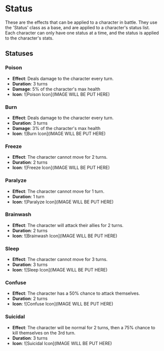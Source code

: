 # Status

These are the effects that can be applied to a character in battle. They use the 'Status' class as a base, and are applied to a character's status list.
Each character can only have one status at a time, and the status is applied to the character's stats.

## Statuses

### Poison
- **Effect**: Deals damage to the character every turn.
- **Duration**: 3 turns
- **Damage**: 5% of the character's max health
- **Icon**: ![Poison Icon](IMAGE WILL BE PUT HERE)

### Burn
- **Effect**: Deals damage to the character every turn.
- **Duration**: 3 turns
- **Damage**: 3% of the character's max health
- **Icon**: ![Burn Icon](IMAGE WILL BE PUT HERE)

### Freeze
- **Effect**: The character cannot move for 2 turns.
- **Duration**: 2 turns
- **Icon**: ![Freeze Icon](IMAGE WILL BE PUT HERE)

### Paralyze
- **Effect**: The character cannot move for 1 turn.
- **Duration**: 1 turn
- **Icon**: ![Paralyze Icon](IMAGE WILL BE PUT HERE)

### Brainwash
- **Effect**: The character will attack their allies for 2 turns.
- **Duration**: 2 turns
- **Icon**: ![Brainwash Icon](IMAGE WILL BE PUT HERE)

### Sleep
- **Effect**: The character cannot move for 3 turns.
- **Duration**: 3 turns
- **Icon**: ![Sleep Icon](IMAGE WILL BE PUT HERE)

### Confuse
- **Effect**: The character has a 50% chance to attack themselves.
- **Duration**: 2 turns
- **Icon**: ![Confuse Icon](IMAGE WILL BE PUT HERE)

### Suicidal
- **Effect**: The character will be normal for 2 turns, then a 75% chance to kill themselves on the 3rd turn.
- **Duration**: 3 turns
- **Icon**: ![Suicidal Icon](IMAGE WILL BE PUT HERE)